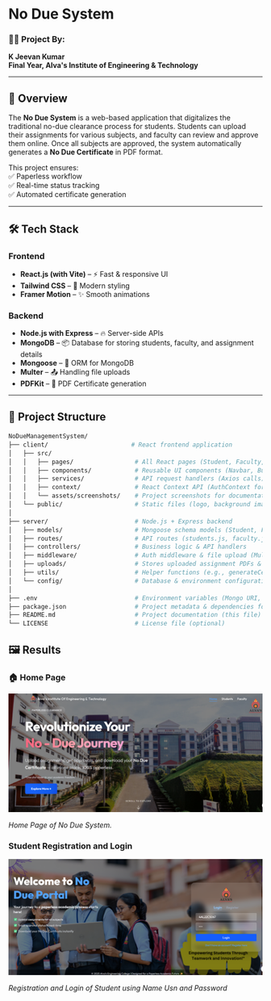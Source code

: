 # **No Due System**  

### **👨‍🎓 Project By:**  
**K Jeevan Kumar**  
**Final Year, Alva's Institute of Engineering & Technology**  

---

## **📌 Overview**  
The **No Due System** is a web-based application that digitalizes the traditional no-due clearance process for students. Students can upload their assignments for various subjects, and faculty can review and approve them online. Once all subjects are approved, the system automatically generates a **No Due Certificate** in PDF format.  

This project ensures:  
✅ Paperless workflow  
✅ Real-time status tracking  
✅ Automated certificate generation  

---

## **🛠️ Tech Stack**  

### **Frontend**  
- **React.js (with Vite)** – ⚡ Fast & responsive UI  
- **Tailwind CSS** – 🎨 Modern styling  
- **Framer Motion** – ✨ Smooth animations  

### **Backend**  
- **Node.js with Express** – 🔥 Server-side APIs  
- **MongoDB** – 📦 Database for storing students, faculty, and assignment details  
- **Mongoose** – 📑 ORM for MongoDB  
- **Multer** – 📤 Handling file uploads  
- **PDFKit** – 📝 PDF Certificate generation  

---

## **📂 Project Structure**  

```bash
NoDueManagementSystem/
├── client/                       # React frontend application
│   ├── src/
│   │   ├── pages/                 # All React pages (Student, Faculty, Dashboard, etc.)
│   │   ├── components/            # Reusable UI components (Navbar, Buttons, etc.)
│   │   ├── services/              # API request handlers (Axios calls)
│   │   ├── context/               # React Context API (AuthContext for student & faculty)
│   │   └── assets/screenshots/    # Project screenshots for documentation
│   └── public/                    # Static files (logo, background images, favicon)
│
├── server/                        # Node.js + Express backend
│   ├── models/                    # Mongoose schema models (Student, Faculty)
│   ├── routes/                    # API routes (students.js, faculty.js)
│   ├── controllers/               # Business logic & API handlers
│   ├── middleware/                # Auth middleware & file upload (Multer)
│   ├── uploads/                   # Stores uploaded assignment PDFs & generated certificates
│   ├── utils/                     # Helper functions (e.g., generateCertificate.js)
│   └── config/                    # Database & environment configurations
│
├── .env                           # Environment variables (Mongo URI, JWT secret, etc.)
├── package.json                   # Project metadata & dependencies for both client & server
├── README.md                      # Project documentation (this file)
└── LICENSE                        # License file (optional)
```
## 🖼️ Results

### 🏠 Home Page
<img src="./client/src/assets/1.png" alt="Home Page" width="700"/>
<p align="left"><i>Home Page of No Due System.</i></p>

### Student Registration and Login
<img src="./client/src/assets/2.png" alt="Home Page" width="700"/>
<p align="left"><i>Registration and Login of Student using Name Usn and Password</i></p>
